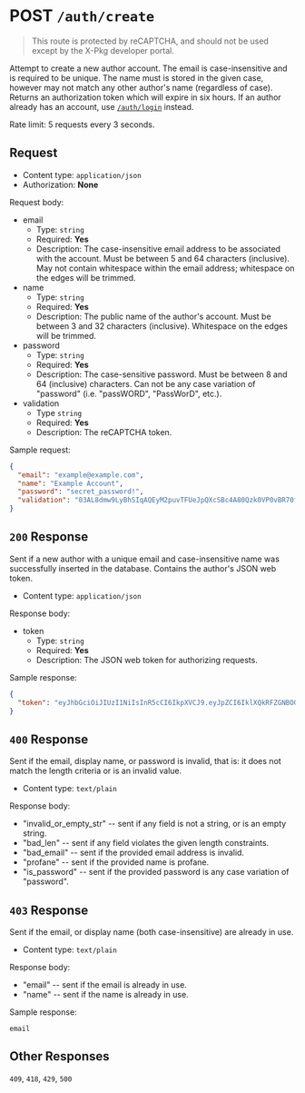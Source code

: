 # POST `/auth/create`

> This route is protected by reCAPTCHA, and should not be used except by the X-Pkg developer portal.

Attempt to create a new author account. The email is case-insensitive and is required to be unique. The name must is stored in the given case, however may not match any other author's name (regardless of case). Returns an authorization token which will expire in six hours. If an author already has an account, use [`/auth/login`](/registry-api/routes/auth/login) instead. 

Rate limit: 5 requests every 3 seconds.

## Request

- Content type: `application/json`
- Authorization: **None**

Request body:

- email 
  - Type: `string`
  - Required: **Yes**
  - Description: The case-insensitive email address to be associated with the account. Must be between 5 and 64 characters (inclusive). May not contain whitespace within the email address; whitespace on the edges will be trimmed.
- name
  - Type: `string`
  - Required: **Yes**
  - Description: The public name of the author's account. Must be between 3 and 32 characters (inclusive). Whitespace on the edges will be trimmed.
- password
  - Type: `string`
  - Required: **Yes**
  - Description: The case-sensitive password. Must be between 8 and 64 (inclusive) characters. Can not be any case variation of "password" (i.e. "passWORD", "PassWorD", etc.).
- validation
  - Type `string`
  - Required: **Yes**
  - Description: The reCAPTCHA token.

Sample request: 

```json
{
  "email": "example@example.com",
  "name": "Example Account",
  "password": "secret_password!",
  "validation": "03AL8dmw9LyBhSIqAQEyM2puvTFUeJpQXcSBc4A80Qzk0VP0vBR70fYcCFGxIpYigDu"
}
```

## `200` Response

Sent if a new author with a unique email and case-insensitive name was successfully inserted in the database. Contains the author's JSON web token.

- Content type: `application/json`

Response body:

- token
  - Type: `string`
  - Required: **Yes**
  - Description: The JSON web token for authorizing requests.

Sample response:

```json
{
  "token": "eyJhbGciOiJIUzI1NiIsInR5cCI6IkpXVCJ9.eyJpZCI6IklXQkRFZGNBOGhVTXFjNi0iLCJuYW1lIjoiRXhhbXBsZSBBY2NvdW50Iiwic2Vzc2lvbiI6IlplX1JQR3F1TTRoVFoyZVJ5WVlFMSIsImlhdCI6MTY4NzkxODY1NSwiZXhwIjo0Mjc5OTE4NjU1fQ.jFSyz2oIpgi6Edh7MbchFgE1BMhEOG3QLUPNS89l-_0"
}
```

## `400` Response

Sent if the email, display name, or password is invalid, that is: it does not match the length criteria or is an invalid value.

- Content type: `text/plain`

Response body:

- "invalid_or_empty_str" -- sent if any field is not a string, or is an empty string.
- "bad_len" -- sent if any field violates the given length constraints.
- "bad_email" -- sent if the provided email address is invalid.
- "profane" -- sent if the provided name is profane.
- "is_password" -- sent if the provided password is any case variation of "password".

## `403` Response

Sent if the email, or display name (both case-insensitive) are already in use.

- Content type: `text/plain`

Response body:

- "email" -- sent if the email is already in use.
- "name" -- sent if the name is already in use.

Sample response:

```text
email
```

## Other Responses

`409`, `418`, `429`, `500`